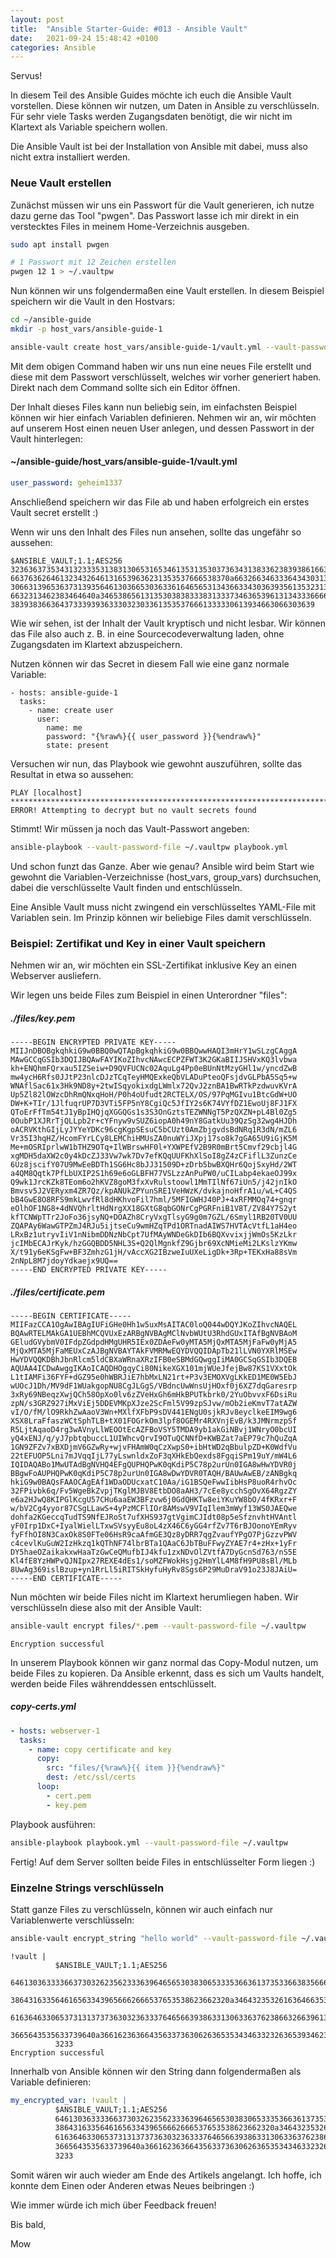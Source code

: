 ```yaml
---
layout: post
title:  "Ansible Starter-Guide: #013 - Ansible Vault"
date:   2021-09-24 15:48:42 +0100
categories: Ansible
---
```


Servus!

In diesem Teil des Ansible Guides möchte ich euch die Ansible Vault vorstellen. Diese können wir nutzen, um Daten in Ansible zu verschlüsseln. Für sehr viele Tasks werden Zugangsdaten benötigt, die wir nicht im Klartext als Variable speichern wollen.

Die Ansible Vault ist bei der Installation von Ansible mit dabei, muss also nicht extra installiert werden.

### Neue Vault erstellen

Zunächst müssen wir uns ein Passwort für die Vault generieren, ich nutze dazu gerne das Tool "pwgen". Das Passwort lasse ich mir direkt
in ein verstecktes Files in meinem Home-Verzeichnis ausgeben. 

``` bash
sudo apt install pwgen

# 1 Passwort mit 12 Zeichen erstellen
pwgen 12 1 > ~/.vaultpw
```

<!-- excerpt-end -->

Nun können wir uns folgendermaßen eine Vault erstellen. In diesem Beispiel speichern wir die Vault in den Hostvars:

``` bash
cd ~/ansible-guide
mkdir -p host_vars/ansible-guide-1

ansible-vault create host_vars/ansible-guide-1/vault.yml --vault-password-file ~/.vaultpw
```

Mit dem obigen Command haben wir uns nun eine neues File erstellt und diese mit dem Passwort verschlüsselt, welches wir vorher generiert haben.
Direkt nach dem Command sollte sich ein Editor öffnen. 

Der Inhalt dieses Files kann nun beliebig sein, im einfachsten Beispiel können wir hier einfach Variablen definieren. Nehmen wir an, wir möchten auf
unserem Host einen neuen User anlegen, und dessen Passwort in der Vault hinterlegen:

#### ~/ansible-guide/host_vars/ansible-guide-1/vault.yml
``` yaml
user_password: geheim1337
```
Anschließend speichern wir das File ab und haben erfolgreich ein erstes Vault secret erstellt :)

Wenn wir uns den Inhalt des Files nun ansehen, sollte das ungefähr so aussehen:

```
$ANSIBLE_VAULT;1.1;AES256
32363637353431323335313831306531653461353135303736343138336238393861663962396139
6637636264613234326461316539636231353537666538370a663266346333643430313538646332
30663139653637313935646130366530363361646565313436633430363935613532313966323536
6632313462383464640a346538656131353038383338313337346365396131343336666466326566
38393836636437333939363330323033613535376661333330613934663066303639
```

Wie wir sehen, ist der Inhalt der Vault kryptisch und nicht lesbar. Wir können das File also auch z. B. in eine Sourcecodeverwaltung laden, ohne Zugangsdaten im Klartext abzuspeichern.

Nutzen können wir das Secret in diesem Fall wie eine ganz normale Variable:
```
- hosts: ansible-guide-1
  tasks:
    - name: create user
      user:
        name: me
        password: "{%raw%}{{ user_password }}{%endraw%}"
        state: present
```

Versuchen wir nun, das Playbook wie gewohnt auszuführen, sollte das Resultat in etwa so aussehen:
```
PLAY [localhost] **************************************************************************************************************************************************************************************************
ERROR! Attempting to decrypt but no vault secrets found

```

Stimmt! Wir müssen ja noch das Vault-Passwort angeben:

```bash
ansible-playbook --vault-password-file ~/.vaultpw playbook.yml
```

Und schon funzt das Ganze. Aber wie genau? Ansible wird beim Start wie gewohnt die Variablen-Verzeichnisse (host_vars, group_vars) durchsuchen, dabei die verschlüsselte Vault finden und entschlüsseln.

Eine Ansible Vault muss nicht zwingend ein verschlüsseltes YAML-File mit Variablen sein. Im Prinzip können wir beliebige Files damit verschlüsseln.

### Beispiel: Zertifikat und Key in einer Vault speichern

Nehmen wir an, wir möchten ein SSL-Zertifikat inklusive Key an einen Webserver ausliefern.

Wir legen uns beide Files zum Beispiel in einen Unterordner "files":

##### ./files/key.pem
```
-----BEGIN ENCRYPTED PRIVATE KEY-----
MIIJnDBOBgkqhkiG9w0BBQ0wQTApBgkqhkiG9w0BBQwwHAQI3mHrY1wSLzgCAggA
MAwGCCqGSIb3DQIJBQAwFAYIKoZIhvcNAwcECPZFWT3K2GKaBIIJSHVxKQ3lvbwa
kh+ENQhmFQrxau5IZSeiw+D9QVFUCNc02AquLg4Pp0eBUnNtMzyGHl1w/yncdZwB
mw4ycH6Rfs0JJtP23nlcDJzTCqTeyHMQExkeQbVLADuPteoQFsjdvGLPbA5Sq5+w
WNAflSac61x3Hk9ND8y+2twISqyokixdgLWmlx72QvJ2znBA1BwRTkPzdwuvKVrA
Up5Zl82lOWzcDhRmQNxqHoH/P0h4oUfudt2RCTELX/OS/97PqMGIvu1BtcGdW+UO
DW+K+TIr/1JlfuqrUP7D3VTi5FP5nY8CgiQc5JfIY2s6K74VYfDZ1EwoUj8FJ1FX
QToErFfTm54tJ1yBpIHQjqXGGQGs1s3S3OnGztsTEZWNNgT5PzQXZN+pL4Bl0Zg5
0OubP1XJRrTjQLLpb2r+cYFnyw9vSUZ6iopA0h49nY8GatkUu39QzSg32wg4HJDh
oACRVKthGIjLyJYYeYDKc96cgKgpSEsuC5bCUzt0AmZbjgvdsBdNRq1R3dN/mZL6
Vr35I3hqHZ/HcomFYrLCy8LEMChiHMUsZA0nuWYiJXpj17so8k7gGA65U9iGjK5M
Me+mOSRIprlwW1bTHZ9OTq+IlWBrswHF0l+YXWPEfV2B9R0mBrt5Cmvf29cbjl4G
xgMDH5daXW2c0y4kDcZJ33Vw7wk7Dv7efKQqUUFKhXlSoI8gZ4zCFiflL3ZunzCe
6Uz8jscifY07U9MwEeBDTh1SG6Hc8bJJ31509D+zDrb5bwBXQHr6QojSxyHd/2WT
a4QM8Qqtk7PfLbUXIP2S1h69e6oGLBFH77VSLzzAnPuPW0/uCILabp4ekaeOJ99x
Q9wk1JrcKZk8TEom6o2hKVZ8goM3fxXvRulstoowl1MmTIlNf67iUn5/j42jnIkO
Bmvsv5J2VERyxm4ZR7Qz/kpANUkZPYunSRE1VeHWzK/dvkajnoHfrA1u/wL+C4QS
bB4GwE8O8RFS9mkLwvfRl8dHKhvoFil7hml/5MFIGWHJ40PJ+4xRFMMOq74+gnqr
eOlhOF1NG8+4dNVQhrltHdNrgXX18GXtG8qbGONrCgPGRFniB1V8T/ZV84Y7S2yt
kfTCNWpTTr2JoFo36jsyNQ+DOAZh8CryVxgTlsyG9g0m7GZL/6Smyl1RB20TV0UU
ZQAPAy6WawGTPZmJ4RJu5ijtseCu9wmHZqTPd1ORTnadAIWS7HVTAcVtfL1aH4eo
LRxBz1utryvIiV1nNibmDDNzNbCpt7UfMAyWNDeGkDIb6BQXvvixjjWmOs5KzLkr
jcIMbECAJrKyk/hzGGQBDD5NHL3S+Q2QlMgnkfZ9Gjbr69XcNMieMi2LKslzYKmw
X/t91y6eKSgFw+BF3ZmhzG1jH/vAccXG2IBzweIuUXeLigDk+3Rp+TEKxHa88sVm
2nNpL8M7jdoyYdkaejx9UQ==
-----END ENCRYPTED PRIVATE KEY-----
```

##### ./files/certificate.pem
```
-----BEGIN CERTIFICATE-----
MIIFazCCA1OgAwIBAgIUFiGHe0Hh1w5uxMsAITAC0loQ044wDQYJKoZIhvcNAQEL
BQAwRTELMAkGA1UEBhMCQVUxEzARBgNVBAgMClNvbWUtU3RhdGUxITAfBgNVBAoM
GEludGVybmV0IFdpZGdpdHMgUHR5IEx0ZDAeFw0yMTA5MjQxMTA5MjFaFw0yMjA5
MjQxMTA5MjFaMEUxCzAJBgNVBAYTAkFVMRMwEQYDVQQIDApTb21lLVN0YXRlMSEw
HwYDVQQKDBhJbnRlcm5ldCBXaWRnaXRzIFB0eSBMdGQwggIiMA0GCSqGSIb3DQEB
AQUAA4ICDwAwggIKAoICAQDHOgqyCi80NikeXGX101mjWUeJfejBw87KS1VXxtOk
L1tIAMFi36FYF+dGZ95e0hWBRJiE7hbMxLN21rt+P3v3EMOXVgLKkED1ME0W5EbJ
wUOcJ1Dh/MV9dF1WUakgopNU8CgJLGgS/VBdncUwWnsUjHOxf0j6XZ7dqGaresrp
3xRy69NBeqzXwjQCh58OpXo0lv6zZVeHxGh6mHkBPUTkbrk0/2YuObvvxF6DsiRu
zpN/s3GRZ927iMxViEj5DDEVMKpXJze2ScFml5V99zpSJvw/mOb2ieKmvT7atAZW
vI/O/fM/lO9RkhZwAaoV3Wn+MXlfXFbP9sDV441ENgU0sjkRJv8eyclkeEIM9wg6
XSX8LraFfaszWCtSphTLB+tX01FOGrkOm3lpf8OGEMr4RXVnjEvB/k3JMNrmzpSf
R5LjtAqaoD4rg3wAVnyLlWEOOtEcAZFBoVSY5TMDA9yb1akGiNBvj1WNryO0bcUI
yQ4xENJ/q/yJ7pbtqbuccL1UIWhcvQrvI9OTuQCNNfD+KWBZat7aEP79c7hQuZqA
1GN9ZFZv7xBXDjmV6GZwRy+wjvFHAmW0qCzXwpS0+ibHtWD2qBbulpZD+K0WdfVu
22tEFUOP5Lni7mJVqqIjL77yLswnldxZoF3qXHkEbQexds8FgqiSPm19uY/mW4L6
IQIDAQABo1MwUTAdBgNVHQ4EFgQUPHQPwK0qKdiP5C78p2urUn0IGA8wHwYDVR0j
BBgwFoAUPHQPwK0qKdiP5C78p2urUn0IGA8wDwYDVR0TAQH/BAUwAwEB/zANBgkq
hkiG9w0BAQsFAAOCAgEAf1WDaODUcxatC10Aa/iG1BSQeFwwIibHsP8uoR4rhvOc
32FPivbk6q/Fv5WgeBkZvpjTKglMJBV8EtbDO8aAH3/7cEe8ycchSgOvX64RgzZY
e6a2HJwQ8KIPGlKcgU57CHu6aaEW3BFzvw6j0GdQHKTw8eiYKuYW8bO/4fKRxr+F
w/bV2Cg4yyor87CSgLLawS+4yPzMCFlIOr8AMswV9VIqIlem3mWyf13WS0JAEQwe
dohfa2KGeccqTudTS9NfEJRoSt7ufXHS937gtVgimCJIdt08p5eSfznvhtHVAntl
yF0Irp1DxC+IyalWielLTxwSVsyyEu8oL4zX46C6yGG4rfZv7T6rBJOonoYEmRyv
fyFfhOI8N3CaxOk8S0FTe06HsR9caAfmGE3Qz8yDRR7qgZvaufYPgO7PjGzzvPWV
c4cevlKuGuW2IzHkzq1kQThNF74lbrBTa1QAaC6JbTBuFFwyZYAE7r4+zHx+1yFr
DY5haeOZaikakxwHaaTzGwCeQMufbIJ4kfu1zxNDvOlZVtfA7DyGcnSd763/nS5E
Kl4fE8YzHWPvQJNIpx27REXE4dEs1/soMZFWokHsjg2HmYlL4M8fH9PU8sBl/MLb
8UwAg369islBzup+yn1RrLl5iRITSkHyfuHyRv8Sgs6P29MuDraV91o23J8JAiU=
-----END CERTIFICATE-----
```

Nun möchten wir beide Files nicht im Klartext herumliegen haben. Wir verschlüsseln diese also mit der Ansible Vault:

``` bash
ansible-vault encrypt files/*.pem --vault-password-file ~/.vaultpw
```
```
Encryption successful
```

In unserem Playbook können wir ganz normal das Copy-Modul nutzen, um beide Files zu kopieren. Da Ansible erkennt, dass es sich um Vaults handelt, werden beide Files währenddessen entschlüsselt.

##### copy-certs.yml
``` yaml
- hosts: webserver-1
  tasks:
    - name: copy certificate and key
      copy:
        src: "files/{%raw%}{{ item }}{%endraw%}"
        dest: /etc/ssl/certs
      loop:
        - cert.pem
        - key.pem
```

Playbook ausführen:
``` bash
ansible-playbook playbook.yml --vault-password-file ~/.vaultpw
```

Fertig! Auf dem Server sollten beide Files in entschlüsselter Form liegen :)

### Einzelne Strings verschlüsseln

Statt ganze Files zu verschlüsseln, können wir auch einfach nur Variablenwerte verschlüsseln:

```bash
ansible-vault encrypt_string "hello world" --vault-password-file ~/.vaultpw
```
```
!vault |
          $ANSIBLE_VAULT;1.1;AES256
          64613036333366373032623562333639646565303830653335366361373533663835666135343861
          3864316335646165633439656662666537653538623662320a346432353261636466353964633365
          61636463306537313137373630323633376465663938633130633637623866326639613235323262
          3665643535633739640a366162363664356337363062636535343463323263653934623434626664
          3233
Encryption successful
```

Innerhalb von Ansible können wir den String dann folgendermaßen als Variable definieren:


```yaml
my_encrypted_var: !vault |
          $ANSIBLE_VAULT;1.1;AES256
          64613036333366373032623562333639646565303830653335366361373533663835666135343861
          3864316335646165633439656662666537653538623662320a346432353261636466353964633365
          61636463306537313137373630323633376465663938633130633637623866326639613235323262
          3665643535633739640a366162363664356337363062636535343463323263653934623434626664
          3233
```

Somit wären wir auch wieder am Ende des Artikels angelangt. Ich hoffe, ich konnte dem Einen oder Anderen etwas Neues beibringen :)

Wie immer würde ich mich über Feedback freuen!

Bis bald,

Mow
